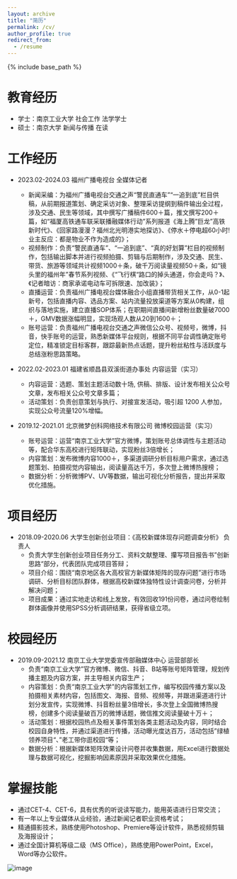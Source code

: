 ```yaml
---
layout: archive
title: "简历"
permalink: /cv/
author_profile: true
redirect_from:
  - /resume
---
```


{% include base_path %}

教育经历
======
- 学士：南京工业大学 社会工作 法学学士
- 硕士：南京大学 新闻与传播 在读
  
工作经历
======
* 2023.02-2024.03 福州广播电视台 全媒体记者
  * 新闻采编：为福州广播电视台交通之声“警民直通车”“一追到底”栏目供稿，从前期报道策划、确定采访对象、整理采访提纲到稿件输出全过程，涉及交通、民生等领域，其中撰写广播稿件600＋篇，推文撰写200＋篇，如“福厦高铁通车联采联播融媒体行动”系列报道《海上腾”巨龙”高铁新时代》、《回家路漫漫？福州北光明港实地探访》、《停水＋停电超60小时!业主反应：都是物业不作为造成的》；
  * 视频制作：负责“警民直通车”、“一追到底”、“真的好划算”栏目的视频制作，包括输出脚本并进行视频拍摄、剪辑与后期制作，涉及交通、民生、带货、旅游等领域共计视频1000＋条，破千万阅读量视频50＋条，如“镜头里的福州年”春节系列视频、《“飞行棋“路口的掉头通道，你会走吗？》、《记者暗访：商家承诺电动车可拆限速、加改装》；
  * 直播运营：负责福州广播电视台媒体融合小组直播带货相关工作，从0-1起新号，包括直播内容、选品方案、站内流量投放渠道等方案从0构建，组织与落地实施，建立直播SOP体系；在职期间直播间新增粉丝数量破7000＋，GMV数据涨幅明显，实现场观人数从20到1600＋；
  * 账号运营：负责福州广播电视台交通之声微信公众号、视频号，微博，抖音，快手账号的运营，熟悉新媒体平台规则，根据不同平台调性确定账号定位，精准锁定目标客群，跟踪最新热点话题，提升粉丝粘性与活跃度与总结涨粉思路策略。

* 2022.02-2023.01 福建省顺昌县双溪街道办事处 内容运营（实习）                                   
  * 内容运营：选题、策划主题活动数十场, 供稿、排版、设计发布相关公众号文章，发布相关公众号文章多篇；
  * 活动策划：负责创意策划与执行、对接宣发活动，吸引超 1200 人参加，实现公众号流量120%增幅。

* 2019.12-2021.01 北京微梦创科网络技术有限公司 微博校园运营（实习）     
  * 账号运营：运营“南京工业大学”官方微博，策划账号总体调性与主题活动等，配合华东高校进行矩阵联动，实现粉丝3倍增长；
  * 内容策划：发布微博内容1000＋，多渠道调研分析目标用户需求，通过选题策划、拍摄视觉内容输出，阅读量高达千万，多次登上微博热搜榜；
  * 数据分析：分析微博PV、UV等数据，输出可视化分析报告，提出并采取优化措施。
  
项目经历
======
* 2018.09-2020.06 大学生创新创业项目：《高校新媒体现存问题调查分析》 负责人
  * 负责大学生创新创业项目任务分工、资料文献整理、攥写项目报告书”创新思路“部分，代表团队完成项目答辩；
  * 项目介绍：围绕“南京地区各大高校官方新媒体矩阵的现存问题”进行市场调研、分析目标团队群体，根据高校新媒体独特性设计调查问卷，分析并解决问题；
  * 项目成果：通过实地走访和线上发放，有效回收191份问卷，通过问卷绘制群体画像并使用SPSS分析调研结果，获得省级立项。                                      

校园经历
======
* 2019.09-2021.12 南京工业大学党委宣传部融媒体中心 运营部部长
  * 负责“南京工业大学”官方微博、微信、抖音、B站等账号矩阵管理，规划传播主题及内容方案，并主导相关内容生产；
  * 内容策划：负责“南京工业大学”的内容策划工作，编写校园传播方案以及拍摄相关素材内容，包括图文、海报、音频、视频等，并跟进渠道进行计划分发宣传，实现微博、抖音粉丝量3倍增长，多次登上全国微博热搜榜，创建多个阅读量破百万的微博话题，微信推文阅读量破十万＋；
  * 活动策划：根据校园热点及相关事件策划各类主题活动及内容，同时结合校园自身特性，并通过渠道进行传播，活动曝光度达百万，活动包括”绿植领养项目“、”老工带你逛校园“等；
  * 数据分析：根据新媒体矩阵效果设计问卷并收集数据，用Excel进行数据处理与数据可视化，挖掘影响因素原因并采取效果优化措施。

掌握技能
======
* 通过CET-4、CET-6，具有优秀的听说读写能力，能用英语进行日常交流；
* 有一年以上专业媒体从业经验，通过新闻记者职业资格考试；
* 精通摄影技术，熟练使用Photoshop、Premiere等设计软件，熟悉视频剪辑及海报设计；
* 通过全国计算机等级二级（MS Office），熟练使用PowerPoint，Excel，Word等办公软件。


![image](https://github.com/user-attachments/assets/9a7b5418-7616-4547-b95c-baa56e9fea27)

